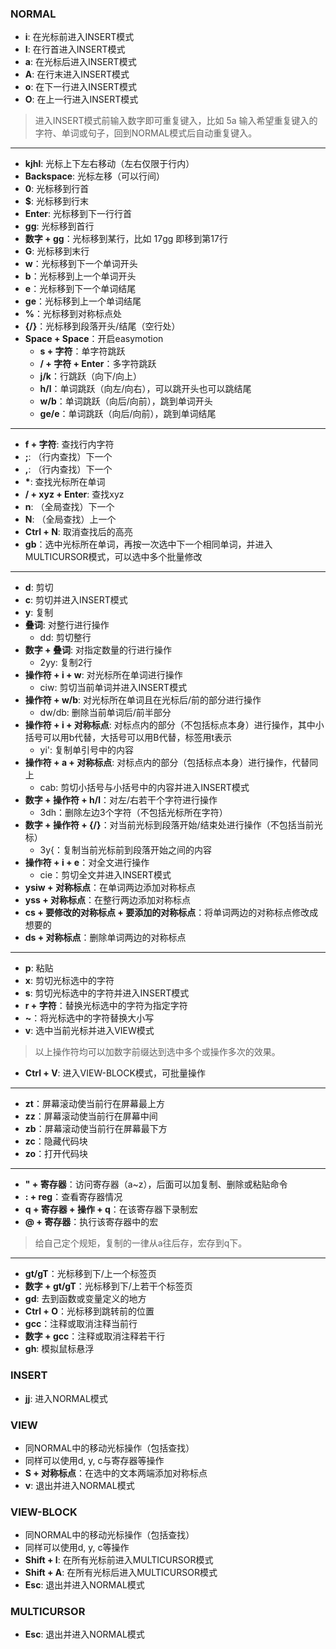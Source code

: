 ### NORMAL
- **i**: 在光标前进入INSERT模式
- **I**: 在行首进入INSERT模式
- **a**: 在光标后进入INSERT模式
- **A**: 在行末进入INSERT模式
- **o**: 在下一行进入INSERT模式
- **O**: 在上一行进入INSERT模式
> 进入INSERT模式前输入数字即可重复键入，比如 5a 输入希望重复键入的字符、单词或句子，回到NORMAL模式后自动重复键入。

---
- **kjhl**: 光标上下左右移动（左右仅限于行内）
- **Backspace**: 光标左移（可以行间）
- **0**: 光标移到行首
- **$**: 光标移到行末
- **Enter**: 光标移到下一行行首
- **gg**: 光标移到首行
- **数字 + gg**：光标移到某行，比如 17gg 即移到第17行
- **G**: 光标移到末行
- **w**：光标移到下一个单词开头
- **b**：光标移到上一个单词开头
- **e**：光标移到下一个单词结尾
- **ge**：光标移到上一个单词结尾
- **%**：光标移到对称标点处
- **{/}**：光标移到段落开头/结尾（空行处）
- **Space + Space**：开启easymotion
  - **s + 字符**：单字符跳跃
  - **/ + 字符 + Enter**：多字符跳跃
  - **j/k**：行跳跃（向下/向上）
  - **h/l**：单词跳跃（向左/向右），可以跳开头也可以跳结尾
  - **w/b**：单词跳跃（向后/向前），跳到单词开头
  - **ge/e**：单词跳跃（向后/向前），跳到单词结尾

---
- **f + 字符**: 查找行内字符
- **;**: （行内查找）下一个
- **,**: （行内查找）下一个
- **\***: 查找光标所在单词
- **/ + xyz + Enter**: 查找xyz
- **n**: （全局查找）下一个
- **N**: （全局查找）上一个
- **Ctrl + N**: 取消查找后的高亮
- **gb**：选中光标所在单词，再按一次选中下一个相同单词，并进入MULTICURSOR模式，可以选中多个批量修改

---
- **d**: 剪切
- **c**: 剪切并进入INSERT模式
- **y**: 复制
- **叠词**: 对整行进行操作
  - dd: 剪切整行
- **数字 + 叠词**: 对指定数量的行进行操作
  - 2yy: 复制2行
- **操作符 + i + w**: 对光标所在单词进行操作
  - ciw: 剪切当前单词并进入INSERT模式
- **操作符 + w/b**: 对光标所在单词且在光标后/前的部分进行操作
  - dw/db: 删除当前单词后/前半部分
- **操作符 + i + 对称标点**: 对标点内的部分（不包括标点本身）进行操作，其中小括号可以用b代替，大括号可以用B代替，标签用t表示
  - yi': 复制单引号中的内容
- **操作符 + a + 对称标点**: 对标点内的部分（包括标点本身）进行操作，代替同上
  - cab: 剪切小括号与小括号中的内容并进入INSERT模式
- **数字 + 操作符 + h/l**：对左/右若干个字符进行操作
  - 3dh：删除左边3个字符（不包括光标所在字符）
- **数字 + 操作符 + {/}**：对当前光标到段落开始/结束处进行操作（不包括当前光标）
  - 3y{：复制当前光标前到段落开始之间的内容
- **操作符 + i + e**：对全文进行操作
  - cie：剪切全文并进入INSERT模式
- **ysiw + 对称标点**：在单词两边添加对称标点
- **yss + 对称标点**：在整行两边添加对称标点
- **cs + 要修改的对称标点 + 要添加的对称标点**：将单词两边的对称标点修改成想要的
- **ds + 对称标点**：删除单词两边的对称标点

---
- **p**: 粘贴
- **x**: 剪切光标选中的字符
- **s**: 剪切光标选中的字符并进入INSERT模式
- **r + 字符**：替换光标选中的字符为指定字符
- **~**：将光标选中的字符替换大小写
- **v**: 选中当前光标并进入VIEW模式
> 以上操作符均可以加数字前缀达到选中多个或操作多次的效果。
- **Ctrl + V**: 进入VIEW-BLOCK模式，可批量操作

---
- **zt**：屏幕滚动使当前行在屏幕最上方
- **zz**：屏幕滚动使当前行在屏幕中间
- **zb**：屏幕滚动使当前行在屏幕最下方
- **zc**：隐藏代码块
- **zo**：打开代码块

---
- **" + 寄存器**：访问寄存器（a~z），后面可以加复制、删除或粘贴命令
- **: + reg**：查看寄存器情况
- **q + 寄存器 + 操作 + q**：在该寄存器下录制宏
- **@ + 寄存器**：执行该寄存器中的宏
> 给自己定个规矩，复制的一律从a往后存，宏存到q下。

---
- **gt/gT**：光标移到下/上一个标签页
- **数字 + gt/gT**：光标移到下/上若干个标签页
- **gd**: 去到函数或变量定义的地方
- **Ctrl + O**：光标移到跳转前的位置
- **gcc**：注释或取消注释当前行
- **数字 + gcc**：注释或取消注释若干行
- **gh**: 模拟鼠标悬浮

### INSERT
- **jj**: 进入NORMAL模式

### VIEW
- 同NORMAL中的移动光标操作（包括查找）
- 同样可以使用d, y, c与寄存器等操作
- **S + 对称标点**：在选中的文本两端添加对称标点
- **v**: 退出并进入NORMAL模式

### VIEW-BLOCK
- 同NORMAL中的移动光标操作（包括查找）
- 同样可以使用d, y, c等操作
- **Shift + I**: 在所有光标前进入MULTICURSOR模式
- **Shift + A**: 在所有光标后进入MULTICURSOR模式
- **Esc**: 退出并进入NORMAL模式

### MULTICURSOR
- **Esc**: 退出并进入NORMAL模式